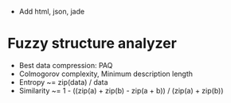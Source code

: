 - Add html, json, jade

# Fuzzy structure analyzer
- Best data compression: PAQ
- Colmogorov complexity, Minimum description length
- Entropy ~= zip(data) / data
- Similarity ~= 1 - ((zip(a) + zip(b) -  zip(a + b)) / (zip(a) + zip(b))